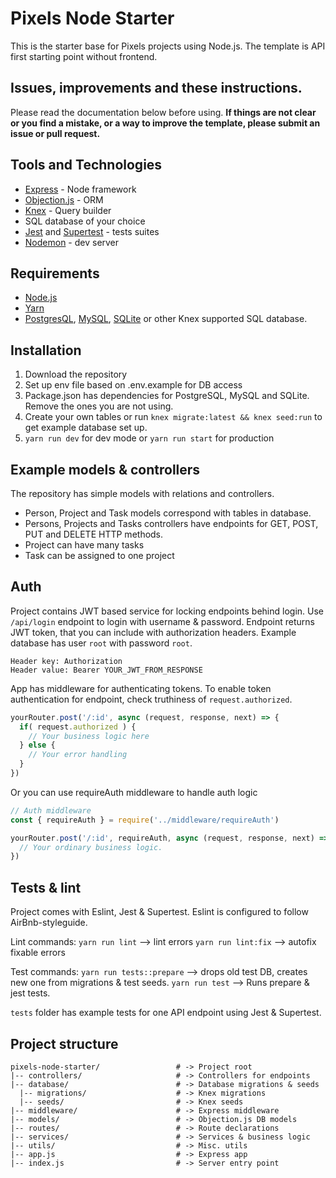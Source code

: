 # Pixels Node Starter

This is the starter base for Pixels projects using Node.js. The template is API first starting point without frontend.

## Issues, improvements and these instructions.

Please read the documentation below before using. **If things are not clear or you find a mistake, or a way to improve the template, please submit an issue or pull request.**

## Tools and Technologies

* [Express](https://expressjs.com/) - Node framework
* [Objection.js](https://vincit.github.io/objection.js/) - ORM
* [Knex](http://knexjs.org/) - Query builder
* SQL database of your choice
* [Jest](https://jestjs.io/) and [Supertest](https://github.com/visionmedia/supertest) - tests suites
* [Nodemon](https://www.npmjs.com/package/nodemon) - dev server

## Requirements

* [Node.js](https://nodejs.org/)
* [Yarn](https://yarnpkg.com/lang/en/)
* [PostgresQL](https://www.postgresql.org/), [MySQL](https://www.mysql.com/), [SQLite](https://www.sqlite.org/index.html) or other Knex supported SQL database.

## Installation

1. Download the repository
2. Set up env file based on .env.example for DB access
3. Package.json has dependencies for PostgreSQL, MySQL and SQLite. Remove the ones you are not using.
3. Create your own tables or run `knex migrate:latest && knex seed:run` to get example database set up.
4. `yarn run dev` for dev mode or `yarn run start` for production


## Example models & controllers

The repository has simple models with relations and controllers.

* Person, Project and Task models correspond with tables in database. 
* Persons, Projects and Tasks controllers have endpoints for GET, POST, PUT and DELETE HTTP methods.
* Project can have many tasks
* Task can be assigned to one project

## Auth

Project contains JWT based service for locking endpoints behind login. Use `/api/login` endpoint to login with username & password. Endpoint returns JWT token, that you can include with authorization headers. Example database has user `root` with password `root`.

```
Header key: Authorization
Header value: Bearer YOUR_JWT_FROM_RESPONSE
```

App has middleware for authenticating tokens. To enable token authentication for endpoint, check truthiness of `request.authorized`.

```javascript
yourRouter.post('/:id', async (request, response, next) => {
  if( request.authorized ) {
  	// Your business logic here
  } else {
  	// Your error handling
  }
})
```

Or you can use requireAuth middleware to handle auth logic

```javascript
// Auth middleware
const { requireAuth } = require('../middleware/requireAuth')

yourRouter.post('/:id', requireAuth, async (request, response, next) => {
  // Your ordinary business logic.
})
```

## Tests & lint

Project comes with Eslint, Jest & Supertest. Eslint is configured to follow AirBnb-styleguide.

Lint commands:
`yarn run lint` --> lint errors
`yarn run lint:fix` --> autofix fixable errors

Test commands:
`yarn run tests::prepare` --> drops old test DB, creates new one from migrations & test seeds.
`yarn run test` --> Runs prepare & jest tests.

`tests` folder has example tests for one API endpoint using Jest & Supertest.

## Project structure

```
pixels-node-starter/                 # -> Project root
|-- controllers/                     # -> Controllers for endpoints
|-- database/                        # -> Database migrations & seeds
  |-- migrations/                    # -> Knex migrations
  |-- seeds/                         # -> Knex seeds
|-- middleware/                      # -> Express middleware
|-- models/                          # -> Objection.js DB models
|-- routes/                          # -> Route declarations
|-- services/                        # -> Services & business logic
|-- utils/                           # -> Misc. utils
|-- app.js                           # -> Express app
|-- index.js                         # -> Server entry point

```
